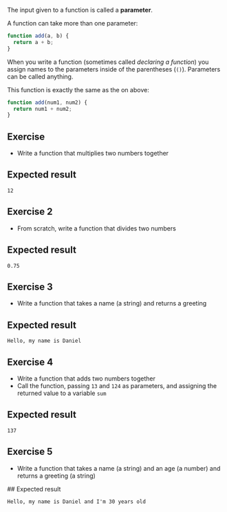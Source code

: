 The input given to a function is called a **parameter**.

A function can take more than one parameter:

```js
function add(a, b) {
  return a + b;
}
```

When you write a function (sometimes called _declaring a function_) you assign names to the parameters inside of the parentheses (`()`). Parameters can be called anything.

This function is exactly the same as the on above:

```js
function add(num1, num2) {
  return num1 + num2;
}
```

## Exercise

* Write a function that multiplies two numbers together

## Expected result

```
12
```

## Exercise 2

* From scratch, write a function that divides two numbers

## Expected result

```
0.75
```

## Exercise 3

* Write a function that takes a name (a string) and returns a greeting

## Expected result

```
Hello, my name is Daniel
```

## Exercise 4

* Write a function that adds two numbers together
* Call the function, passing `13` and `124` as parameters, and assigning the returned value to a variable `sum`

## Expected result

```
137
```

## Exercise 5

* Write a function that takes a name (a string) and an age (a number) and returns a greeting (a string)

## Expected result

```
Hello, my name is Daniel and I'm 30 years old
```
